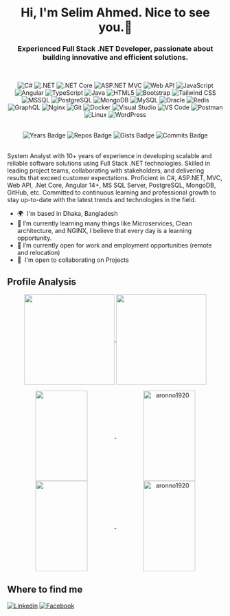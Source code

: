 <h1 align="center">Hi, I'm Selim Ahmed. Nice to see you.👋</h1>
<h3 align="center">Experienced Full Stack .NET Developer, passionate about building innovative and efficient solutions.</h3>
<br />
<div align="center">

![C#](https://img.shields.io/badge/C%23-239120?logo=csharp)
![.NET](https://img.shields.io/badge/.NET-512BD4?logo=dotnet&logoColor=white)
![.NET Core](https://img.shields.io/badge/.NET%20Core-512BD4?logo=dotnet)
![ASP.NET MVC](https://img.shields.io/badge/ASP.NET%20MVC-5C2D91?logo=dotnet)
![Web API](https://img.shields.io/badge/Web%20API-API-25A163?logo=api)
![JavaScript](https://img.shields.io/badge/JavaScript-F7DF1E?logo=javascript)
![Angular](https://img.shields.io/badge/Angular-DD0031?logo=angular)
![TypeScript](https://img.shields.io/badge/TypeScript-3178C6?logo=typescript)
![Java](https://img.shields.io/badge/Java-007396?logo=openjdk)
![HTML5](https://img.shields.io/badge/HTML5-E34F26?logo=html5)
![Bootstrap](https://img.shields.io/badge/Bootstrap-7952B3?logo=bootstrap)
![Tailwind CSS](https://img.shields.io/badge/Tailwind-38B2AC?logo=tailwindcss)
![MSSQL](https://img.shields.io/badge/Microsoft%20SQL%20Server-CC2927?logo=microsoftsqlserver)
![PostgreSQL](https://img.shields.io/badge/PostgreSQL-4169E1?logo=postgresql)
![MongoDB](https://img.shields.io/badge/MongoDB-47A248?logo=mongodb)
![MySQL](https://img.shields.io/badge/MySQL-4479A1?logo=mysql)
![Oracle](https://img.shields.io/badge/Oracle-F80000?logo=oracle)
![Redis](https://img.shields.io/badge/Redis-DC382D?logo=redis)
![GraphQL](https://img.shields.io/badge/Query%20Language-GraphQL-E10098?logo=graphql)
![Nginx](https://img.shields.io/badge/Web%20Server-Nginx-009639?logo=nginx)
![Git](https://img.shields.io/badge/Version%20Control-Git-F05032?logo=git)
![Docker](https://img.shields.io/badge/Docker-2496ED?logo=docker)
![Visual Studio](https://img.shields.io/badge/IDE-Visual%20Studio-5C2D91?logo=visualstudio)
![VS Code](https://img.shields.io/badge/IDE-VS%20Code-007ACC?logo=visualstudiocode)
![Postman](https://img.shields.io/badge/API%20Testing-Postman-FF6C37?logo=postman)
![Linux](https://img.shields.io/badge/Linux-FCC624?logo=linux)
![WordPress](https://img.shields.io/badge/WordPress-21759B?logo=wordpress)

</div>

<br />

<div align="center">
  <img src="https://badges.pufler.dev/years/Aronno1920" alt="Years Badge">
  <img src="https://badges.pufler.dev/repos/Aronno1920" alt="Repos Badge">
  <img src="https://badges.pufler.dev/gists/Aronno1920" alt="Gists Badge">
  <img src="https://badges.pufler.dev/commits/yearly/Aronno1920" alt="Commits Badge">
</div>

<br />

<p>System Analyst with 10+ years of experience in developing scalable and reliable software solutions using Full Stack .NET technologies. Skilled in leading project teams, collaborating with stakeholders, and delivering results that exceed customer expectations. Proficient in C#, ASP.NET, MVC, Web API, .Net Core, Angular 14+, MS SQL Server, PostgreSQL, MongoDB, GitHub, etc. Committed to continuous learning and professional growth to stay up-to-date with the latest trends and technologies in the field.</p>
<ul>
  <li>
    🌍  I'm based in Dhaka, Bangladesh
  </li>
  <li>
    🌱 I’m currently learning many things like Microservices, Clean architecture, and NGINX, I believe that every day is a learning opportunity. 
  </li>
  <li>
    👯 I’m currently open for work and employment opportunities (remote and relocation)
  </li>
  <li>
    🤝  I'm open to collaborating on Projects
  </li>
</ul>

<h2>Profile Analysis</h2>
<p align="center">
    <a href="https://github.com/aronno1920#gh-light-mode-only">
        <img height="210em" src="https://github-readme-stats.vercel.app/api?username=aronno1920&count_private=true&show_icons=true&include_all_commits=true&hide_border=true&hide=contribs,prs&line_height=28&theme=graywhite" align = "center"/>
    </a>
    <a href="https://github.com/aronno1920#gh-dark-mode-only">
        <img height="210em" src="https://github-readme-stats.vercel.app/api?username=aronno1920&count_private=true&show_icons=true&include_all_commits=true&hide_border=true&hide=contribs,prs&line_height=28&theme=dark" align = "center"/>
    </a>
</p>
<p align="center">
      <a href="https://github.com/aronno1920#gh-light-mode-only">
        <img height="210em" width="49%" src="https://github-readme-stats.vercel.app/api/top-langs/?username=aronno1920&count_private=true&show_icons=true&include_all_commits=true&layout=compact&hide_border=true&langs_count=10&theme=graywhite" align = "center"/>
        <img height="210em" width="49%" align="center" src="https://github-readme-streak-stats.herokuapp.com/?user=aronno1920&hide_border=true&theme=default" alt="aronno1920" /></a>
      <a href="https://github.com/aronno1920#gh-dark-mode-only">
        <img height="210em" width="49%" src="https://github-readme-stats.vercel.app/api/top-langs/?username=aronno1920&count_private=true&show_icons=true&include_all_commits=true&layout=compact&hide_border=true&langs_count=10&theme=dark" align = "center"/>
        <img height="210em" width="49%" align="center" src="https://github-readme-streak-stats.herokuapp.com/?user=aronno1920&hide_border=true&theme=dark" alt="aronno1920" />
    </a>
</p>

<h2>Where to find me</h2>

[![Linkedin](https://img.shields.io/badge/LinkedIn-0077B5?style=flat-square&logo=linkedin&logoColor=white)](https://www.linkedin.com/in/aronno1920/) 
[![Facebook](https://img.shields.io/badge/Facebook-1877F2?style=flat-square&logo=facebook&logoColor=white)](https://facebook.com/aronno1920)
